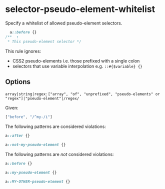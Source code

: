 # selector-pseudo-element-whitelist

Specify a whitelist of allowed pseudo-element selectors.

```css
  a::before {}
/**  ↑
 * This pseudo-element selector */
```

This rule ignores:

-   CSS2 pseudo-elements i.e. those prefixed with a single colon
-   selectors that use variable interpolation e.g. `::#{$variable} {}`

## Options

`array|string|regex`: `["array", "of", "unprefixed", "pseudo-elements" or "regex"]|"pseudo-element"|/regex/`

Given:

```js
["before", "/^my-/i"]
```

The following patterns are considered violations:

```css
a::after {}
```

```css
a::not-my-pseudo-element {}
```

The following patterns are *not* considered violations:

```css
a::before {}
```

```css
a::my-pseudo-element {}
```

```css
a::MY-OTHER-pseudo-element {}
```
